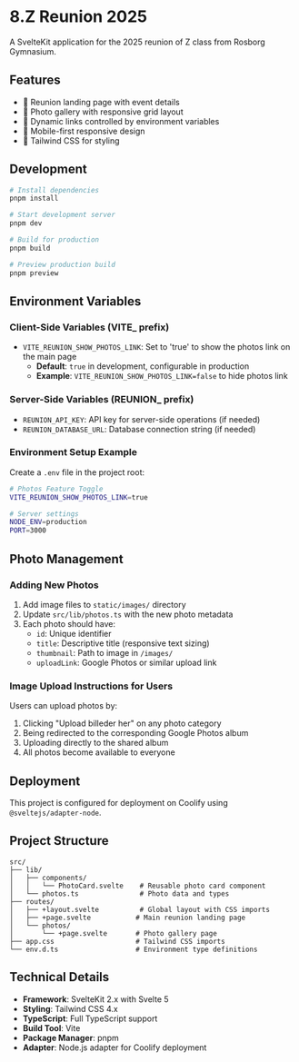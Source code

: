 # 8.Z Reunion 2025

A SvelteKit application for the 2025 reunion of Z class from Rosborg Gymnasium.

## Features

- 📅 Reunion landing page with event details
- 📸 Photo gallery with responsive grid layout
- 🔗 Dynamic links controlled by environment variables
- 📱 Mobile-first responsive design
- 🎨 Tailwind CSS for styling

## Development

```bash
# Install dependencies
pnpm install

# Start development server
pnpm dev

# Build for production
pnpm build

# Preview production build
pnpm preview
```

## Environment Variables

### Client-Side Variables (VITE_ prefix)
- `VITE_REUNION_SHOW_PHOTOS_LINK`: Set to 'true' to show the photos link on the main page
  - **Default**: `true` in development, configurable in production
  - **Example**: `VITE_REUNION_SHOW_PHOTOS_LINK=false` to hide photos link

### Server-Side Variables (REUNION_ prefix)
- `REUNION_API_KEY`: API key for server-side operations (if needed)
- `REUNION_DATABASE_URL`: Database connection string (if needed)

### Environment Setup Example
Create a `.env` file in the project root:
```bash
# Photos Feature Toggle
VITE_REUNION_SHOW_PHOTOS_LINK=true

# Server settings
NODE_ENV=production
PORT=3000
```

## Photo Management

### Adding New Photos

1. Add image files to `static/images/` directory
2. Update `src/lib/photos.ts` with the new photo metadata
3. Each photo should have:
   - `id`: Unique identifier
   - `title`: Descriptive title (responsive text sizing)
   - `thumbnail`: Path to image in `/images/`
   - `uploadLink`: Google Photos or similar upload link

### Image Upload Instructions for Users

Users can upload photos by:
1. Clicking "Upload billeder her" on any photo category
2. Being redirected to the corresponding Google Photos album
3. Uploading directly to the shared album
4. All photos become available to everyone

## Deployment

This project is configured for deployment on Coolify using `@sveltejs/adapter-node`.

## Project Structure

```
src/
├── lib/
│   ├── components/
│   │   └── PhotoCard.svelte    # Reusable photo card component
│   └── photos.ts               # Photo data and types
├── routes/
│   ├── +layout.svelte          # Global layout with CSS imports
│   ├── +page.svelte           # Main reunion landing page
│   └── photos/
│       └── +page.svelte       # Photo gallery page
├── app.css                    # Tailwind CSS imports
└── env.d.ts                   # Environment type definitions
```

## Technical Details

- **Framework**: SvelteKit 2.x with Svelte 5
- **Styling**: Tailwind CSS 4.x
- **TypeScript**: Full TypeScript support
- **Build Tool**: Vite
- **Package Manager**: pnpm
- **Adapter**: Node.js adapter for Coolify deployment